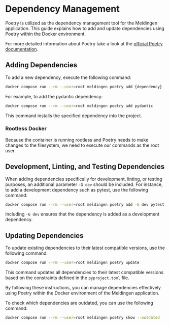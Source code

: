 # Dependency Management

Poetry is utilized as the dependency management tool for the Meldingen 
application. This guide explains how to add and update dependencies using 
Poetry within the Docker environment.

For more detailed information about Poetry take a look at the [official Poetry documentation](https://python-poetry.org/).

## Adding Dependencies

To add a new dependency, execute the following command:

```bash
docker compose run --rm --user=root meldingen poetry add {dependency}
```

For example, to add the pydantic dependency:

```bash
docker compose run --rm --user=root meldingen poetry add pydantic
```

This command installs the specified dependency into the project.

### Rootless Docker
Because the container is running rootless and Poetry needs to make changes
to the filesystem, we need to execute our commands as the root user.

## Development, Linting, and Testing Dependencies

When adding dependencies specifically for development, linting, or testing 
purposes, an additional parameter `-G dev` should be included. For instance, 
to add a development dependency such as pytest, use the following command:

```bash
docker compose run --rm --user=root meldingen poetry add -G dev pytest
```

Including `-G dev` ensures that the dependency is added as a development 
dependency.

## Updating Dependencies

To update existing dependencies to their latest compatible versions, use the 
following command:

```bash
docker compose run --rm --user=root meldingen poetry update
```

This command updates all dependencies to their latest compatible versions based 
on the constraints defined in the `pyproject.toml` file.

By following these instructions, you can manage dependencies effectively using 
Poetry within the Docker environment of the Meldingen application.

To check which dependencies are outdated, you can use the following command:

```bash
docker compose run --rm --user=root meldingen poetry show --outdated
```
